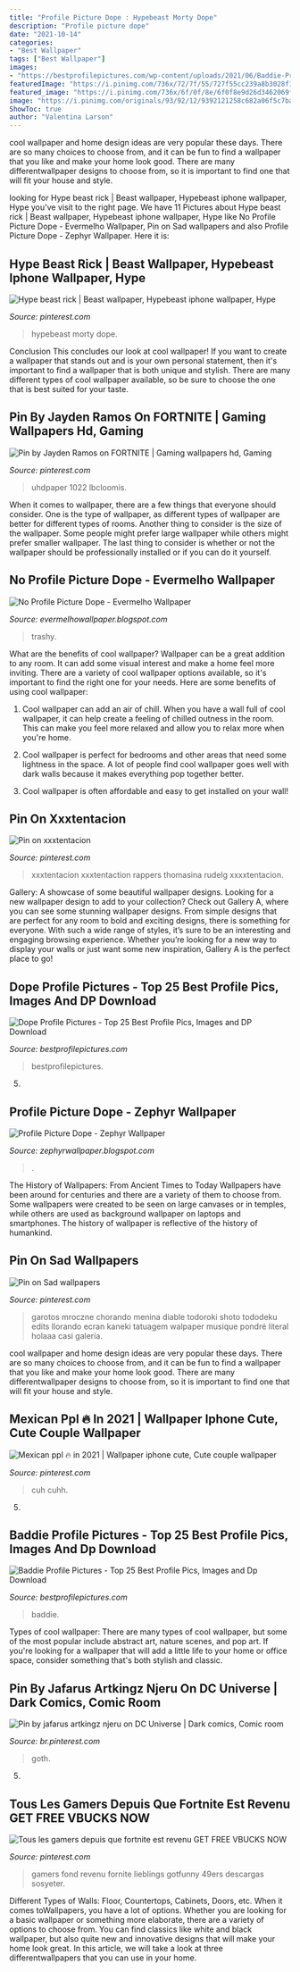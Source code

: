 ```yaml
---
title: "Profile Picture Dope : Hypebeast Morty Dope"
description: "Profile picture dope"
date: "2021-10-14"
categories:
- "Best Wallpaper"
tags: ["Best Wallpaper"]
images:
- "https://bestprofilepictures.com/wp-content/uploads/2021/06/Baddie-Profile-DP-768x924.jpg"
featuredImage: "https://i.pinimg.com/736x/72/7f/55/727f55cc239a8b3028f1db3ad194d7e3.jpg"
featured_image: "https://i.pinimg.com/736x/6f/0f/8e/6f0f8e9d26d3462069fbc069d4986701.jpg"
image: "https://i.pinimg.com/originals/93/92/12/9392121258c682a06f5c7bae7cffa12f.jpg"
ShowToc: true
author: "Valentina Larson"
---
```



cool wallpaper and home design ideas are very popular these days. There are so many choices to choose from, and it can be fun to find a wallpaper that you like and make your home look good. There are many differentwallpaper designs to choose from, so it is important to find one that will fit your house and style.

	

		
looking for Hype beast rick | Beast wallpaper, Hypebeast iphone wallpaper, Hype you've visit to the right page. We have 11 Pictures about Hype beast rick | Beast wallpaper, Hypebeast iphone wallpaper, Hype like No Profile Picture Dope - Evermelho Wallpaper, Pin on Sad wallpapers and also Profile Picture Dope - Zephyr Wallpaper. Here it is:
		
    
## Hype Beast Rick | Beast Wallpaper, Hypebeast Iphone Wallpaper, Hype

<img loading=lazy src="https://i.pinimg.com/736x/a7/5d/95/a75d95a7c9215b58381ecccb51ddac94.jpg" onerror="this.onerror=null;this.src='https://tse1.mm.bing.net/th?id=OIP.9Q61Fn06997Fek4acs8t4gHaNS&amp;pid=15.1';" alt="Hype beast rick | Beast wallpaper, Hypebeast iphone wallpaper, Hype">

_Source: pinterest.com_

>hypebeast morty dope. 

	

Conclusion
This concludes our look at cool wallpaper! If you want to create a wallpaper that stands out and is your own personal statement, then it's important to find a wallpaper that is both unique and stylish. There are many different types of cool wallpaper available, so be sure to choose the one that is best suited for your taste.

    
## Pin By Jayden Ramos On FORTNITE | Gaming Wallpapers Hd, Gaming

<img loading=lazy src="https://i.pinimg.com/736x/58/bd/fa/58bdfa37690da0fa56d99f831b259be0.jpg" onerror="this.onerror=null;this.src='https://tse4.mm.bing.net/th?id=OIP.dLr5kM-fZ5yKMgMZKFmGUQHaNK&amp;pid=15.1';" alt="Pin by Jayden Ramos on FORTNITE | Gaming wallpapers hd, Gaming">

_Source: pinterest.com_

>uhdpaper 1022 lbcloomis. 

	

When it comes to wallpaper, there are a few things that everyone should consider. One is the type of wallpaper, as different types of wallpaper are better for different types of rooms. Another thing to consider is the size of the wallpaper. Some people might prefer large wallpaper while others might prefer smaller wallpaper. The last thing to consider is whether or not the wallpaper should be professionally installed or if you can do it yourself.

    
## No Profile Picture Dope - Evermelho Wallpaper

<img loading=lazy src="https://preview.redd.it/v8ygtpcl5cc51.jpg?auto=webp&amp;s=7f15762cae0c8c8793509864c15e60b1338e65a8" onerror="this.onerror=null;this.src='https://tse3.mm.bing.net/th?id=OIP.qNnayn29fFV8nWnPSmGrvAHaPO&amp;pid=15.1';" alt="No Profile Picture Dope - Evermelho Wallpaper">

_Source: evermelhowallpaper.blogspot.com_

>trashy. 

	

What are the benefits of cool wallpaper?
Wallpaper can be a great addition to any room. It can add some visual interest and make a home feel more inviting. There are a variety of cool wallpaper options available, so it's important to find the right one for your needs. Here are some benefits of using cool wallpaper: 
1. Cool wallpaper can add an air of chill. When you have a wall full of cool wallpaper, it can help create a feeling of chilled outness in the room. This can make you feel more relaxed and allow you to relax more when you're home. 

2. Cool wallpaper is perfect for bedrooms and other areas that need some lightness in the space. A lot of people find cool wallpaper goes well with dark walls because it makes everything pop together better. 

3. Cool wallpaper is often affordable and easy to get installed on your wall!

    
## Pin On Xxxtentacion

<img loading=lazy src="https://i.pinimg.com/736x/83/51/fb/8351fb080906b1b68f076b7541814a33.jpg" onerror="this.onerror=null;this.src='https://tse3.mm.bing.net/th?id=OIP.5gA9HAjMm-hvjDWFTMfb7AHaMW&amp;pid=15.1';" alt="Pin on xxxtentacion">

_Source: pinterest.com_

>xxxtentacion xxxtentaction rappers thomasina rudelg xxxxtentacion. 

	

Gallery: A showcase of some beautiful wallpaper designs.
Looking for a new wallpaper design to add to your collection? Check out Gallery A, where you can see some stunning wallpaper designs. From simple designs that are perfect for any room to bold and exciting designs, there is something for everyone. With such a wide range of styles, it’s sure to be an interesting and engaging browsing experience. Whether you’re looking for a new way to display your walls or just want some new inspiration, Gallery A is the perfect place to go!





	
	
    
## Dope Profile Pictures - Top 25 Best Profile Pics, Images And DP Download

<img loading=lazy src="https://bestprofilepictures.com/wp-content/uploads/2021/07/Dope-Profile-Picture-For-Whatsaap.jpg" onerror="this.onerror=null;this.src='https://tse3.mm.bing.net/th?id=OIP.U0hIxwFHG_L1WOoTKivwPAHaI6&amp;pid=15.1';" alt="Dope Profile Pictures - Top 25 Best Profile Pics, Images and DP Download">

_Source: bestprofilepictures.com_

>bestprofilepictures. 

	

5.

    
## Profile Picture Dope - Zephyr Wallpaper

<img loading=lazy src="https://i.pinimg.com/originals/93/92/12/9392121258c682a06f5c7bae7cffa12f.jpg" onerror="this.onerror=null;this.src='https://tse1.mm.bing.net/th?id=OIP.MdjiA8ihtajmGHaTgVIWyAHaJl&amp;pid=15.1';" alt="Profile Picture Dope - Zephyr Wallpaper">

_Source: zephyrwallpaper.blogspot.com_

>. 

	

The History of Wallpapers: From Ancient Times to Today
Wallpapers have been around for centuries and there are a variety of them to choose from. Some wallpapers were created to be seen on large canvases or in temples, while others are used as background wallpaper on laptops and smartphones. The history of wallpaper is reflective of the history of humankind.

    
## Pin On Sad Wallpapers

<img loading=lazy src="https://i.pinimg.com/736x/6f/0f/8e/6f0f8e9d26d3462069fbc069d4986701.jpg" onerror="this.onerror=null;this.src='https://tse1.mm.bing.net/th?id=OIP.s-YzmiJqTUUhGDapJXalaAHaJ4&amp;pid=15.1';" alt="Pin on Sad wallpapers">

_Source: pinterest.com_

>garotos mroczne chorando menina diable todoroki shoto tododeku edits llorando ecran kaneki tatuagem walpaper musique pondré literal holaaa casi galería. 

	

cool wallpaper and home design ideas are very popular these days. There are so many choices to choose from, and it can be fun to find a wallpaper that you like and make your home look good. There are many differentwallpaper designs to choose from, so it is important to find one that will fit your house and style.

    
## Mexican Ppl ️🔥 In 2021 | Wallpaper Iphone Cute, Cute Couple Wallpaper

<img loading=lazy src="https://i.pinimg.com/736x/ef/aa/cd/efaacd292d35809e073a3a323af21dc4.jpg" onerror="this.onerror=null;this.src='https://tse3.mm.bing.net/th?id=OIP.0KYWNQlsBpPsTUorCuEI3gHaNK&amp;pid=15.1';" alt="Mexican ppl ️🔥 in 2021 | Wallpaper iphone cute, Cute couple wallpaper">

_Source: pinterest.com_

>cuh cuhh. 

	

5.

    
## Baddie Profile Pictures - Top 25 Best Profile Pics, Images And Dp Download

<img loading=lazy src="https://bestprofilepictures.com/wp-content/uploads/2021/06/Baddie-Profile-DP-768x924.jpg" onerror="this.onerror=null;this.src='https://tse3.mm.bing.net/th?id=OIP.b5_AjXsZCeXCxRzhyLyZAgHaI6&amp;pid=15.1';" alt="Baddie Profile Pictures - Top 25 Best Profile Pics, Images and Dp Download">

_Source: bestprofilepictures.com_

>baddie. 

	

Types of cool wallpaper:
There are many types of cool wallpaper, but some of the most popular include abstract art, nature scenes, and pop art. If you're looking for a wallpaper that will add a little life to your home or office space, consider something that's both stylish and classic.

    
## Pin By Jafarus Artkingz Njeru On DC Universe | Dark Comics, Comic Room

<img loading=lazy src="https://i.pinimg.com/736x/32/82/e0/3282e058b17d44da8fd34bdf3a86c174.jpg" onerror="this.onerror=null;this.src='https://tse1.mm.bing.net/th?id=OIP.XXjJOyub3VLI1dCV_vKMCgHaG4&amp;pid=15.1';" alt="Pin by jafarus artkingz njeru on DC Universe | Dark comics, Comic room">

_Source: br.pinterest.com_

>goth. 

	

5.

    
## Tous Les Gamers Depuis Que Fortnite Est Revenu GET FREE VBUCKS NOW

<img loading=lazy src="https://i.pinimg.com/736x/72/7f/55/727f55cc239a8b3028f1db3ad194d7e3.jpg" onerror="this.onerror=null;this.src='https://tse2.mm.bing.net/th?id=OIP.dexXOYc6zV61mffutbSongHaHa&amp;pid=15.1';" alt="Tous les gamers depuis que fortnite est revenu GET FREE VBUCKS NOW">

_Source: pinterest.com_

>gamers fond revenu fornite lieblings gotfunny 49ers descargas sosyeter. 

	

Different Types of Walls: Floor, Countertops, Cabinets, Doors, etc.
When it comes toWallpapers, you have a lot of options. Whether you are looking for a basic wallpaper or something more elaborate, there are a variety of options to choose from. You can find classics like white and black wallpaper, but also quite new and innovative designs that will make your home look great. In this article, we will take a look at three differentwallpapers that you can use in your home.

